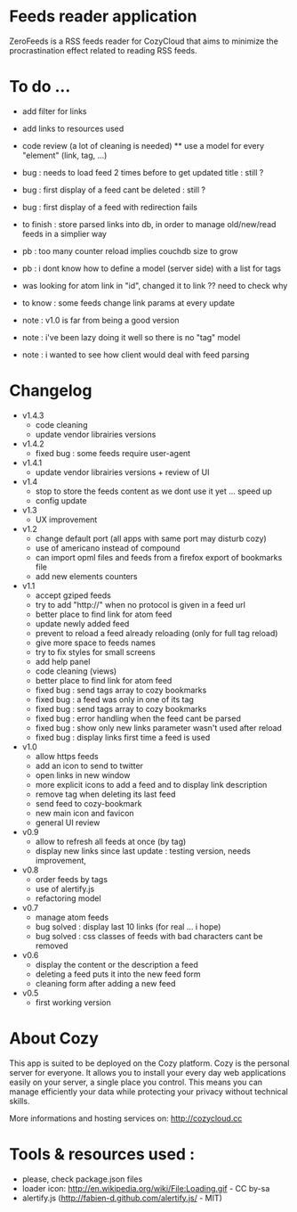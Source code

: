 # Feeds reader application

ZeroFeeds is a RSS feeds reader for CozyCloud that aims to minimize the 
procrastination effect related to reading RSS feeds.


# To do ...

* add filter for links
* add links to resources used
* code review (a lot of cleaning is needed)
** use a model for every "element" (link, tag, ...)
* bug : needs to load feed 2 times before to get updated title : still ?
* bug : first display of a feed cant be deleted : still ?
* bug : first display of a feed with redirection fails
* to finish : store parsed links into db, 
              in order to manage old/new/read feeds in a simplier way
* pb : too many counter reload implies couchdb size to grow
* pb : i dont know how to define a model (server side) with a list for tags
* was looking for atom link in "id", changed it to link ?? need to check why

* to know : some feeds change link params at every update

* note : v1.0 is far from being a good version
* note : i've been lazy doing it well so there is no "tag" model
* note : i wanted to see how client would deal with feed parsing


# Changelog

* v1.4.3
  * code cleaning
  * update vendor librairies versions
* v1.4.2
  * fixed bug : some feeds require user-agent
* v1.4.1
  * update vendor librairies versions + review of UI
* v1.4
  * stop to store the feeds content as we dont use it yet ... speed up
  * config update
* v1.3
  * UX improvement
* v1.2
  * change default port (all apps with same port may disturb cozy)
  * use of americano instead of compound
  * can import opml files and feeds from a firefox export of bookmarks file
  * add new elements counters
* v1.1
  * accept gziped feeds
  * try to add "http://" when no protocol is given in a feed url
  * better place to find link for atom feed 
  * update newly added feed
  * prevent to reload a feed already reloading (only for full tag reload)
  * give more space to feeds names
  * try to fix styles for small screens
  * add help panel
  * code cleaning (views)
  * better place to find link for atom feed 
  * fixed bug : send tags array to cozy bookmarks
  * fixed bug : a feed was only in one of its tag
  * fixed bug : send tags array to cozy bookmarks
  * fixed bug : error handling when the feed cant be parsed
  * fixed bug : show only new links parameter wasn't used after reload
  * fixed bug : display links first time a feed is used
* v1.0
  * allow https feeds
  * add an icon to send to twitter
  * open links in new window
  * more explicit icons to add a feed and to display link description
  * remove tag when deleting its last feed
  * send feed to cozy-bookmark
  * new main icon and favicon
  * general UI review
* v0.9
  * allow to refresh all feeds at once (by tag)
  * display new links since last update : testing version, needs improvement, 
* v0.8
  * order feeds by tags
  * use of alertify.js
  * refactoring model
* v0.7
  * manage atom feeds
  * bug solved : display last 10 links (for real ... i hope)
  * bug solved : css classes of feeds with bad characters cant be removed
* v0.6
  * display the content or the description a feed
  * deleting a feed puts it into the new feed form
  * cleaning form after adding a new feed
* v0.5
  * first working version


# About Cozy

This app is suited to be deployed on the Cozy platform. Cozy is the personal
server for everyone. It allows you to install your every day web applications 
easily on your server, a single place you control. This means you can manage 
efficiently your data while protecting your privacy without technical skills.

More informations and hosting services on:
http://cozycloud.cc


# Tools & resources used :

* please, check package.json files
* loader icon: http://en.wikipedia.org/wiki/File:Loading.gif - CC by-sa
* alertify.js (http://fabien-d.github.com/alertify.js/ - MIT)

